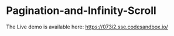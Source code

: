 # Pagination-and-Infinity-Scroll 

The Live demo is available here: https://073i2.sse.codesandbox.io/
